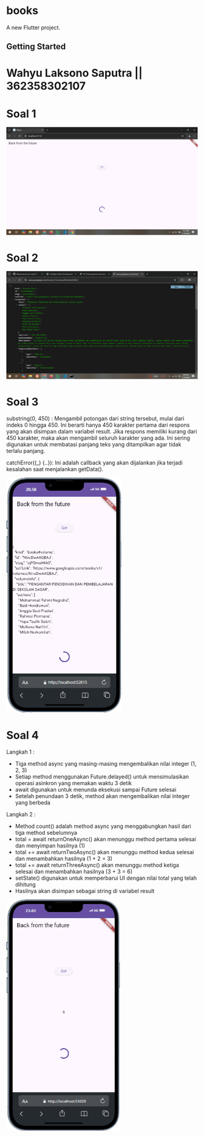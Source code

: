 # books

A new Flutter project.

## Getting Started

# Wahyu Laksono Saputra || 362358302107

# Soal 1
![alt text](assets/praktikum/soal1.png)

# Soal 2
![alt text](assets/praktikum/soal2.png)

# Soal 3
substring(0, 450) : Mengambil potongan dari string tersebut, mulai dari indeks 0 hingga 450. Ini berarti hanya 450 karakter pertama dari respons yang akan disimpan dalam variabel result. Jika respons memiliki kurang dari 450 karakter, maka akan mengambil seluruh karakter yang ada. Ini sering digunakan untuk membatasi panjang teks yang ditampilkan agar tidak terlalu panjang.

catchError((_) {..}): Ini adalah callback yang akan dijalankan jika terjadi kesalahan saat menjalankan getData().

![alt text](assets/praktikum/soal3.png)

# Soal 4
Langkah 1 :
- Tiga method async yang masing-masing mengembalikan nilai integer (1, 2, 3)
- Setiap method menggunakan Future.delayed() untuk mensimulasikan operasi asinkron yang memakan waktu 3 detik
- await digunakan untuk menunda eksekusi sampai Future selesai
- Setelah penundaan 3 detik, method akan mengembalikan nilai integer yang berbeda

Langkah 2 :
- Method count() adalah method async yang menggabungkan hasil dari tiga method sebelumnya
- total = await returnOneAsync() akan menunggu method pertama selesai dan menyimpan hasilnya (1)
- total += await returnTwoAsync() akan menunggu method kedua selesai dan menambahkan hasilnya (1 + 2 = 3)
- total += await returnThreeAsync() akan menunggu method ketiga selesai dan menambahkan hasilnya (3 + 3 = 6)
- setState() digunakan untuk memperbarui UI dengan nilai total yang telah dihitung
- Hasilnya akan disimpan sebagai string di variabel result

![alt text](assets/praktikum/soal4.png)
